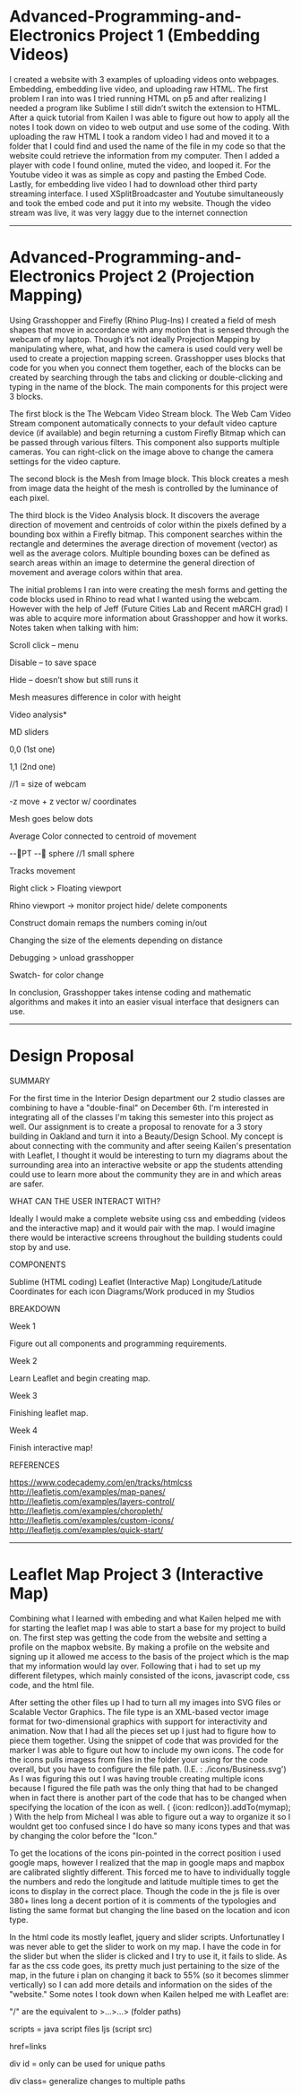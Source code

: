 # Advanced-Programming-and-Electronics Project 1 (Embedding Videos)

I created a website with 3 examples of uploading videos onto webpages. Embedding, embedding live video, and uploading raw HTML. The first problem I ran into was I tried running HTML on p5 and after realizing I needed a program like Sublime I still didn’t switch the extension to HTML. After a quick tutorial from Kailen I was able to figure out how to apply all the notes I took down on video to web output and use some of the coding. With uploading the raw HTML I took a random video I had and moved it to a folder that I could find and used the name of the file in my code so that the website could retrieve the information from my computer. Then I added a player with code I found online, muted the video, and looped it. For the Youtube video it was as simple as copy and pasting the Embed Code. Lastly, for embedding live video I had to download other third party streaming interface. I used XSplitBroadcaster and Youtube simultaneously and took the embed code and put it into my website. Though the video stream was live, it was very laggy due to the internet connection

---------------------------------------------------------------------------------------------------------------------------------

# Advanced-Programming-and-Electronics Project 2 (Projection Mapping)

Using Grasshopper and Firefly (Rhino Plug-Ins) I created a field of mesh shapes that move in accordance with any motion that is sensed through the webcam of my laptop. Though it’s not ideally Projection Mapping by manipulating where, what, and how the camera is used could very well be used to create a projection mapping screen. Grasshopper uses blocks that code for you when you connect them together, each of the blocks can be created by searching through the tabs and clicking or double-clicking and typing in the name of the block. The main components for this project were 3 blocks. 

The first block is the The Webcam Video Stream block. The Web Cam Video Stream component automatically connects to your default video capture device (if available) and begin returning a custom Firefly Bitmap which can be passed through various filters.  This component also supports multiple cameras. You can right-click on the image above to change the camera settings for the video capture. 

The second block is the Mesh from Image block. This block creates a mesh from image data the height of the mesh is controlled by the luminance of each pixel.  

The third block is the Video Analysis block. It discovers the average direction of movement and centroids of color within the pixels defined by a bounding box within a Firefly bitmap. This component searches within the rectangle and determines the average direction of movement (vector) as well as the average colors.  Multiple bounding boxes can be defined as search areas within an image to determine the general direction of movement and average colors within that area.

The initial problems I ran into were creating the mesh forms and getting the code blocks used in Rhino to read what I wanted using the webcam. However with the help of Jeff (Future Cities Lab and Recent mARCH grad) I was able to acquire more information about Grasshopper and how it works. Notes taken when talking with him: 

Scroll click – menu

Disable – to save space

Hide – doesn’t show but still runs it

Mesh measures difference in color with height 

Video analysis*

MD sliders 

0,0 (1st one)

1,1 (2nd one)

//1 = size of webcam

-z move + z vector w/ coordinates

Mesh goes below dots

Average Color connected to centroid of movement 

--PT -- sphere //1 small sphere

Tracks movement

Right click > Floating viewport 

Rhino viewport -> monitor project hide/ delete components

Construct domain remaps the numbers coming in/out

Changing the size of the elements depending on distance

Debugging > unload grasshopper

Swatch- for color change

In conclusion, Grasshopper takes intense coding and mathematic algorithms and makes it into an easier visual interface that designers can use.

-----------------------------------------------------------------------------------------------------------------------------------

# Design Proposal

SUMMARY

For the first time in the Interior Design department our 2 studio classes are combining to have a "double-final" on December 6th. I'm interested in integrating all of the classes I'm taking this semester into this project as well. Our assignment is to create a proposal to renovate for a 3 story building in Oakland and turn it into a Beauty/Design School. My concept is about connecting with the community and after seeing Kailen's presentation with Leaflet, I thought it would be interesting to turn my diagrams about the surrounding area into an interactive website or app the students attending could use to learn more about the community they are in and which areas are safer.

WHAT CAN THE USER INTERACT WITH?

Ideally I would make a complete website using css and embedding (videos and the interactive map) and it would pair with the map. I would imagine there would be interactive screens throughout the building students could stop by and use.

COMPONENTS

Sublime (HTML coding)
Leaflet (Interactive Map)
Longitude/Latitude Coordinates for each icon
Diagrams/Work produced in my Studios

BREAKDOWN

Week 1

Figure out all components and programming requirements.

Week 2

Learn Leaflet and begin creating map.

Week 3

Finishing leaflet map.

Week 4

Finish interactive map!

REFERENCES


https://www.codecademy.com/en/tracks/htmlcss
http://leafletjs.com/examples/map-panes/
http://leafletjs.com/examples/layers-control/
http://leafletjs.com/examples/choropleth/
http://leafletjs.com/examples/custom-icons/
http://leafletjs.com/examples/quick-start/

----------------------------------------------------------------------------------------------------------------------------------------

# Leaflet Map Project 3 (Interactive Map)

Combining what I learned with embeding and what Kailen helped me with for starting the leaflet map I was able to start a base for my project to build on. The first step was getting the code from the website and setting a profile on the mapbox website. By making a profile on the website and signing up it allowed me access to the basis of the project which is the map that my information would lay over. Following that i had to set up my different filetypes, which mainly consisted of the icons, javascript code, css code, and the html file.

After setting the other files up I had to turn all my images into SVG files or Scalable Vector Graphics. The file type is an XML-based vector image format for two-dimensional graphics with support for interactivity and animation. Now that I had all the pieces set up I just had to figure how to piece them together. Using the snippet of code that was provided for the marker I was able to figure out how to include my own icons. The code for the icons pulls imagess from files in the folder your using for the code overall, but you have to configure the file path. (I.E. : ./icons/Business.svg') As I was figuring this out I was having trouble creating multiple icons because I figured the file path was the only thing that had to be changed when in fact there is another part of the code that has to be changed when specifying the location of the icon as well. ( {icon: redIcon}).addTo(mymap); ) With the help from Micheal I was able to figure out a way to organize it so I wouldnt get too confused since I do have so many icons types and that was by changing the color before the "Icon." 

To get the locations of the icons pin-pointed in the correct position i used google maps, however I realized that the map in google maps and mapbox are calibrated slightly different. This forced me to have to individually toggle the numbers and redo the longitude and latitude multiple times to get the icons to display in the correct place. Though the code in the js file is over 380+ lines long a decent portion of it is comments of the typologies and listing the same format but changing the line based on the location and icon type. 

In the html code its mostly leaflet, jquery and slider scripts. Unfortunatley I was never able to get the slider to work on my map. I have the code in for the slider but when the slider is clicked and I try to use it, it fails to slide. As far as the css code goes, its pretty much just pertaining to the size of the map, in the future i plan on changing it back to 55% (so it becomes slimmer vertically) so I can add more details and information on the sides of the "website." Some notes I took down when Kailen helped me with Leaflet are:

"/" are the equivalent to >...>...> (folder paths)

scripts = java script files ljs (script src)

href=links

div id = only can be used for unique paths

div class= generalize changes to multiple paths
